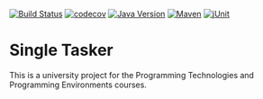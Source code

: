 [![Build Status](https://travis-ci.com/m4tty-d/single-tasker.svg?token=u8qaYxSWoeJmov6MB6BK&branch=master)](https://travis-ci.com/m4tty-d/single-tasker)
[![codecov](https://codecov.io/gh/m4tty-d/single-tasker/branch/master/graph/badge.svg?token=6oD8GoQbqT)](https://codecov.io/gh/m4tty-d/single-tasker)
[![Java Version](https://img.shields.io/badge/jdk-9-blue.svg)](https://docs.oracle.com/javase/9/)
[![Maven](https://img.shields.io/badge/tool-maven-ec702f.svg)](https://maven.apache.org)
[![jUnit](https://img.shields.io/badge/junit-jupiter-25a162.svg)](https://maven.apache.org)

Single Tasker
======
This is a university project for the Programming Technologies and Programming Environments courses.